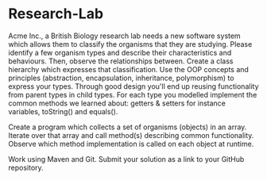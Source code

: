 # Research-Lab

Acme Inc., a British Biology research lab needs a new software system which allows them to classify the organisms that they are studying.
Please identify a few organism types and describe their characteristics and behaviours. Then, observe the relationships between.
Create a class hierarchy which expresses that classification. Use the OOP concepts and principles (abstraction, encapsulation, inheritance, polymorphism) to express your types. Through good design you'll end up reusing functionality from parent types in child types.
For each type you modelled implement the common methods we learned about: getters & setters for instance variables, toString() and equals().

Create a program which collects a set of organisms (objects) in an array. Iterate over that array and call method(s) describing common functionality. Observe which method implementation is called on each object at runtime.

Work using Maven and Git. Submit your solution as a link to your GitHub repository.